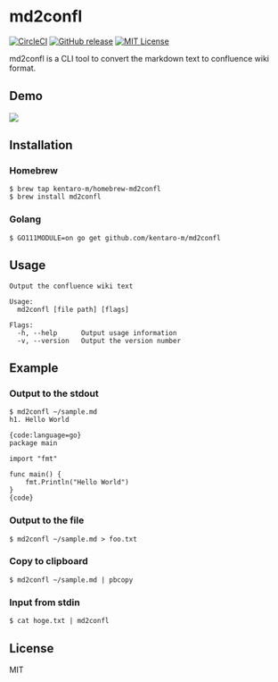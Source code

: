# md2confl
[![CircleCI](https://circleci.com/gh/kentaro-m/md2confl/tree/master.svg?style=shield)](https://circleci.com/gh/kentaro-m/md2confl/tree/master)
[![GitHub release](https://img.shields.io/github/release/kentaro-m/md2confl.svg)](https://github.com/kentaro-m/md2confl/releases)
[![MIT License](http://img.shields.io/badge/license-MIT-blue.svg?style=flat)](https://github.com/kentaro-m/md2confl/blob/master/LICENSE)

md2confl is a CLI tool to convert the markdown text to confluence wiki format.

## Demo
![](./usage.gif)

## Installation

### Homebrew
```
$ brew tap kentaro-m/homebrew-md2confl
$ brew install md2confl
```

### Golang
```
$ GO111MODULE=on go get github.com/kentaro-m/md2confl
```

## Usage
```
Output the confluence wiki text

Usage:
  md2confl [file path] [flags]

Flags:
  -h, --help      Output usage information
  -v, --version   Output the version number
```

## Example

### Output to the stdout
```
$ md2confl ~/sample.md
h1. Hello World

{code:language=go}
package main

import "fmt"

func main() {
	fmt.Println("Hello World")
}
{code}
```

### Output to the file
```
$ md2confl ~/sample.md > foo.txt
```

### Copy to clipboard
```
$ md2confl ~/sample.md | pbcopy
```

### Input from stdin
```
$ cat hoge.txt | md2confl
```

## License
MIT
